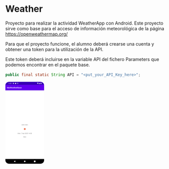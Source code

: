 # Weather

Proyecto para realizar la actividad WeatherApp con Android. Este proyecto sirve como base para el acceso de información meteorológica de la página https://openweathermap.org/

Para que el proyecto funcione, el alumno deberá crearse una cuenta y obtener una token para la utilización de la API. 

Este token deberá incluirse en la variable API del fichero Parameters que podemos encontrar en el paquete base.

```java
public final static String API = "<put_your_API_Key_here>";
```





<img src="./screenshot.png" style="zoom:25%;" />

